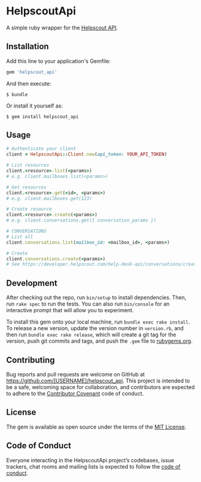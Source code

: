 # HelpscoutApi

A simple ruby wrapper for the [Helpscout API](https://developer.helpscout.com/help-desk-api/).

## Installation

Add this line to your application's Gemfile:

```ruby
gem 'helpscout_api'
```

And then execute:

    $ bundle

Or install it yourself as:

    $ gem install helpscout_api

## Usage

```ruby
# Authenticate your client
client = HelpscoutApi::Client.new(api_token: YOUR_API_TOKEN)

# List resources
client.<resource>.list(<params>)
# e.g. client.mailboxes.list(<params>)

# Get resources
client.<resource>.get(<id>, <params>)
# e.g. client.mailboxes.get(123)

# Create resource
client.<resource>.create(<params>)
# e.g. client.conversations.get({ conversation_params })

# CONVERSATIONS
# List all
client.conversations.list(mailbox_id: <mailbox_id>, <params>)

# Create
client.conversations.create(<params>)
# See https://developer.helpscout.com/help-desk-api/conversations/create/ for required params
```

## Development

After checking out the repo, run `bin/setup` to install dependencies. Then, run `rake spec` to run the tests. You can also run `bin/console` for an interactive prompt that will allow you to experiment.

To install this gem onto your local machine, run `bundle exec rake install`. To release a new version, update the version number in `version.rb`, and then run `bundle exec rake release`, which will create a git tag for the version, push git commits and tags, and push the `.gem` file to [rubygems.org](https://rubygems.org).

## Contributing

Bug reports and pull requests are welcome on GitHub at https://github.com/[USERNAME]/helpscout_api. This project is intended to be a safe, welcoming space for collaboration, and contributors are expected to adhere to the [Contributor Covenant](http://contributor-covenant.org) code of conduct.

## License

The gem is available as open source under the terms of the [MIT License](https://opensource.org/licenses/MIT).

## Code of Conduct

Everyone interacting in the HelpscoutApi project’s codebases, issue trackers, chat rooms and mailing lists is expected to follow the [code of conduct](https://github.com/[USERNAME]/helpscout_api/blob/master/CODE_OF_CONDUCT.md).
